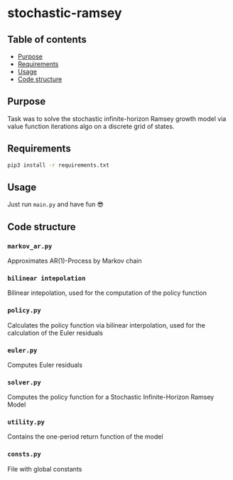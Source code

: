 # stochastic-ramsey
## Table of contents
- [ Purpose ](#purpose)
- [Requirements](#req)
- [Usage](#usage)
- [Code structure](#str)

<a name="purpose"></a>
## Purpose
Task was to solve the stochastic infinite-horizon Ramsey growth model via value function iterations algo on a discrete grid of states.

<a name="req"></a>
## Requirements
```bash
pip3 install -r requirements.txt
```

<a name="usage"></a>
## Usage
Just run `main.py` and have fun 😎

<a name="str"></a>
## Code structure
### `markov_ar.py`
Approximates AR(1)-Process by Markov chain

### `bilinear intepolation`
Bilinear intepolation, used for the computation of the policy function

### `policy.py`
Calculates the policy function via bilinear interpolation, used for the calculation of the Euler residuals

### `euler.py`
Computes Euler residuals

### `solver.py`
Computes the policy function for a Stochastic Infinite-Horizon Ramsey Model

### `utility.py`
Contains the one-period return function of the model

### `consts.py`
File with global constants
